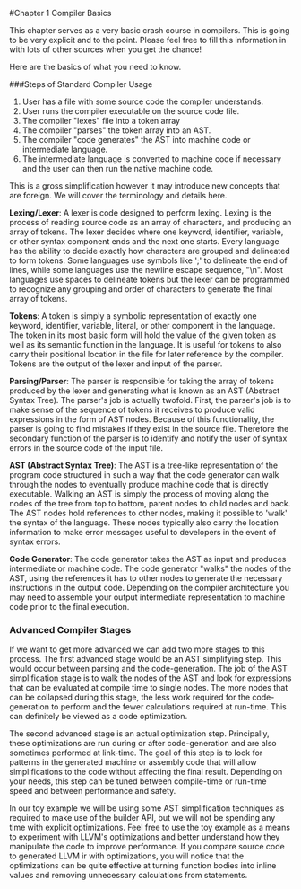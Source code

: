 #Chapter 1 Compiler Basics

This chapter serves as a very basic crash course in compilers. This is going to be very explicit and to the point. Please feel free to fill this information in with lots of other sources when you get the chance!

Here are the basics of what you need to know.

###Steps of Standard Compiler Usage

1. User has a file with some source code the compiler understands. 
2. User runs the compiler executable on the source code file.
3. The compiler "lexes" file into a token array
4. The compiler "parses" the token array into an AST.
5. The compiler "code generates" the AST into machine code or intermediate language.
6. The intermediate language is converted to machine code if necessary and the user can then run the native machine code.

This is a gross simplification however it may introduce new concepts that are foreign. We will cover the terminology and details here.

**Lexing/Lexer**: A lexer is code designed to perform lexing. Lexing is the process of reading source code as an array of characters, and producing an array of tokens. The lexer decides where one keyword, identifier, variable, or other syntax component ends and the next one starts. Every language has the ability to decide exactly how characters are grouped and delineated to form tokens. Some languages use symbols like ';' to delineate the end of lines, while some languages use the newline escape sequence, "\n". Most languages use spaces to delineate tokens but the lexer can be programmed to recognize any grouping and order of characters to generate the final array of tokens.

**Tokens**: A token is simply a symbolic representation of exactly one keyword, identifier, variable, literal, or other component in the language. The token in its most basic form will hold the value of the given token as well as its semantic function in the language. It is useful for tokens to also carry their positional location in the file for later reference by the compiler. Tokens are the output of the lexer and input of the parser.

**Parsing/Parser**: The parser is responsible for taking the array of tokens produced by the lexer and generating what is known as an AST (Abstract Syntax Tree). The parser's job is actually twofold. First, the parser's job is to make sense of the sequence of tokens it receives to produce valid expressions in the form of AST nodes. Because of this functionality, the parser is going to find mistakes if they exist in the source file. Therefore the secondary function of the parser is to identify and notify the user of syntax errors in the source code of the input file.

**AST (Abstract Syntax Tree)**: The AST is a tree-like representation of the program code structured in such a way that the code generator can walk through the nodes to eventually produce machine code that is directly executable. Walking an AST is simply the process of moving along the nodes of the tree from top to bottom, parent nodes to child nodes and back. The AST nodes hold references to other nodes, making it possible to 'walk' the syntax of the language. These nodes typically also carry the location information to make error messages useful to developers in the event of syntax errors.

**Code Generator**: The code generator takes the AST as input and produces intermediate or machine code. The code generator "walks" the nodes of the AST, using the references it has to other nodes to generate the necessary instructions in the output code. Depending on the compiler architecture you may need to assemble your output intermediate representation to machine code prior to the final execution.

### Advanced Compiler Stages

If we want to get more advanced we can add two more stages to this process. The first advanced stage would be an AST simplifying step. This would occur between parsing and the code-generation. The job of the AST simplification stage is to walk the nodes of the AST and look for expressions that can be evaluated at compile time to single nodes. The more nodes that can be collapsed during this stage, the less work required for the code-generation to perform and the fewer calculations required at run-time. This can definitely be viewed as a code optimization.

The second advanced stage is an actual optimization step. Principally, these optimizations are run during or after code-generation and are also sometimes performed at link-time. The goal of this step is to look for patterns in the generated machine or assembly code that will allow simplifications to the code without affecting the final result. Depending on your needs, this step can be tuned between compile-time or run-time speed and between performance and safety.

In our toy example we will be using some AST simplification techniques as required to make use of the builder API, but we will not be spending any time with explicit optimizations. Feel free to use the toy example as a means to experiment with LLVM's optimizations and better understand how they manipulate the code to improve performance. If you compare source code to generated LLVM ir with optimizations, you will notice that the optimizations can be quite effective at turning function bodies into inline values and removing unnecessary calculations from statements.


